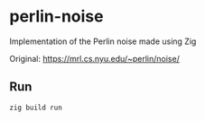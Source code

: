 # perlin-noise
Implementation of the Perlin noise made using Zig

Original: https://mrl.cs.nyu.edu/~perlin/noise/

## Run

```
zig build run
```
